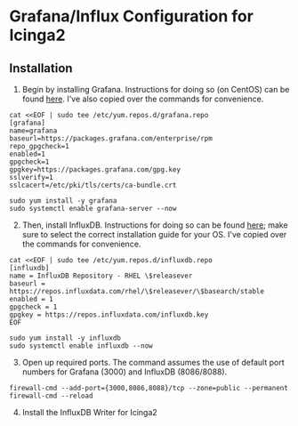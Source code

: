 # Grafana/Influx Configuration for Icinga2

## Installation

1. Begin by installing Grafana. Instructions for doing so (on CentOS) can be found [here](https://grafana.com/docs/grafana/latest/installation/rpm/). I've also copied over the commands for convenience.
```
cat <<EOF | sudo tee /etc/yum.repos.d/grafana.repo
[grafana]
name=grafana
baseurl=https://packages.grafana.com/enterprise/rpm
repo_gpgcheck=1
enabled=1
gpgcheck=1
gpgkey=https://packages.grafana.com/gpg.key
sslverify=1
sslcacert=/etc/pki/tls/certs/ca-bundle.crt

sudo yum install -y grafana
sudo systemctl enable grafana-server --now
```
2. Then, install InfluxDB. Instructions for doing so can be found [here](https://docs.influxdata.com/influxdb/v1.7/introduction/installation/); make sure to select the correct installation guide for your OS. I've copied over the commands for convenience.
```
cat <<EOF | sudo tee /etc/yum.repos.d/influxdb.repo
[influxdb]
name = InfluxDB Repository - RHEL \$releasever
baseurl = https://repos.influxdata.com/rhel/\$releasever/\$basearch/stable
enabled = 1
gpgcheck = 1
gpgkey = https://repos.influxdata.com/influxdb.key
EOF

sudo yum install -y influxdb
sudo systemctl enable influxdb --now
```
3. Open up required ports. The command assumes the use of default port numbers for Grafana (3000) and InfluxDB (8086/8088). 
```
firewall-cmd --add-port={3000,8086,8088}/tcp --zone=public --permanent
firewall-cmd --reload
```
4. Install the InfluxDB Writer for Icinga2


